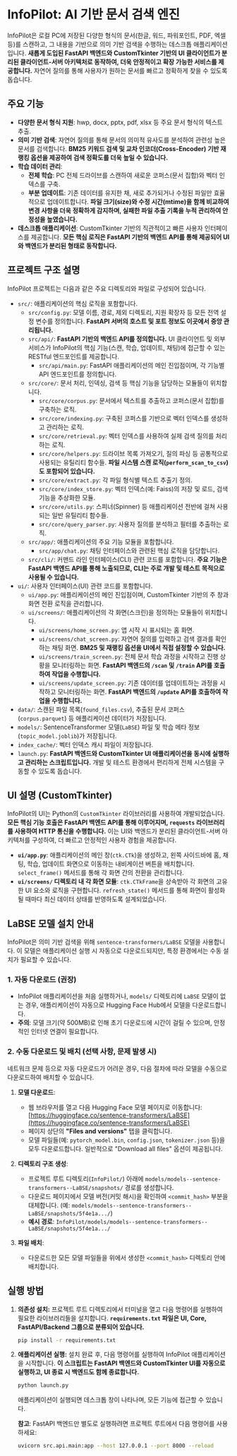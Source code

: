# InfoPilot: AI 기반 문서 검색 엔진

InfoPilot은 로컬 PC에 저장된 다양한 형식의 문서(한글, 워드, 파워포인트, PDF, 엑셀 등)를 스캔하고, 그 내용을 기반으로 의미 기반 검색을 수행하는 데스크톱 애플리케이션입니다. **새롭게 도입된 FastAPI 백엔드와 CustomTkinter 기반의 UI 클라이언트가 분리된 클라이언트-서버 아키텍처로 동작하여, 더욱 안정적이고 확장 가능한 서비스를 제공합니다.** 자연어 질의를 통해 사용자가 원하는 문서를 빠르고 정확하게 찾을 수 있도록 돕습니다.

## 주요 기능

-   **다양한 문서 형식 지원**: hwp, docx, pptx, pdf, xlsx 등 주요 문서 형식의 텍스트 추출.
-   **의미 기반 검색**: 자연어 질의를 통해 문서의 의미적 유사도를 분석하여 관련성 높은 문서를 검색합니다. **BM25 키워드 검색 및 교차 인코더(Cross-Encoder) 기반 재랭킹 옵션을 제공하여 검색 정확도를 더욱 높일 수 있습니다.**
-   **학습 데이터 관리**:
    -   **전체 학습**: PC 전체 드라이브를 스캔하여 새로운 코퍼스(문서 집합)와 벡터 인덱스를 구축.
    -   **부분 업데이트**: 기존 데이터를 유지한 채, 새로 추가되거나 수정된 파일만 효율적으로 업데이트합니다. **파일 크기(size)와 수정 시간(mtime)을 함께 비교하여 변경 사항을 더욱 정확하게 감지하며, 실패한 파일 추출 기록을 누적 관리하여 안정성을 높였습니다.**
-   **데스크톱 애플리케이션**: CustomTkinter 기반의 직관적이고 빠른 사용자 인터페이스를 제공합니다. **모든 핵심 로직은 FastAPI 기반의 백엔드 API를 통해 제공되어 UI와 백엔드가 분리된 형태로 동작합니다.**

## 프로젝트 구조 설명

InfoPilot 프로젝트는 다음과 같은 주요 디렉토리와 파일로 구성되어 있습니다.

-   `src/`: 애플리케이션의 핵심 로직을 포함합니다.
    -   `src/config.py`: 모델 이름, 경로, 제외 디렉토리, 지원 확장자 등 모든 전역 설정 변수를 정의합니다. **FastAPI 서버의 호스트 및 포트 정보도 이곳에서 중앙 관리됩니다.**
    -   `src/api/`: **FastAPI 기반의 백엔드 API를 정의합니다.** UI 클라이언트 및 외부 서비스가 InfoPilot의 핵심 기능(스캔, 학습, 업데이트, 채팅)에 접근할 수 있는 RESTful 엔드포인트를 제공합니다.
        -   `src/api/main.py`: FastAPI 애플리케이션의 메인 진입점이며, 각 기능별 API 엔드포인트를 정의합니다.
    -   `src/core/`: 문서 처리, 인덱싱, 검색 등 핵심 기능을 담당하는 모듈들이 위치합니다.
        -   `src/core/corpus.py`: 문서에서 텍스트를 추출하고 코퍼스(문서 집합)를 구축하는 로직.
        -   `src/core/indexing.py`: 구축된 코퍼스를 기반으로 벡터 인덱스를 생성하고 관리하는 로직.
        -   `src/core/retrieval.py`: 벡터 인덱스를 사용하여 실제 검색 질의를 처리하는 로직.
        -   `src/core/helpers.py`: 드라이브 목록 가져오기, 질의 파싱 등 공통적으로 사용되는 유틸리티 함수들. **파일 시스템 스캔 로직(`perform_scan_to_csv`)도 포함되어 있습니다.**
        -   `src/core/extract.py`: 각 파일 형식별 텍스트 추출기 정의.
        -   `src/core/index_store.py`: 벡터 인덱스(예: Faiss)의 저장 및 로드, 검색 기능을 추상화한 모듈.
        -   `src/core/utils.py`: 스피너(Spinner) 등 애플리케이션 전반에 걸쳐 사용되는 일반 유틸리티 함수들.
        -   `src/core/query_parser.py`: 사용자 질의를 분석하고 필터를 추출하는 로직.
    -   `src/app/`: 애플리케이션의 주요 기능 모듈을 포함합니다.
        -   `src/app/chat.py`: 채팅 인터페이스와 관련된 핵심 로직을 담당합니다.
    -   `src/cli/`: 커맨드 라인 인터페이스(CLI) 관련 코드를 포함합니다. **주요 기능은 FastAPI 백엔드 API를 통해 노출되므로, CLI는 주로 개발 및 테스트 목적으로 사용될 수 있습니다.**
-   `ui/`: 사용자 인터페이스(UI) 관련 코드를 포함합니다.
    -   `ui/app.py`: 애플리케이션의 메인 진입점이며, CustomTkinter 기반의 주 창과 화면 전환 로직을 관리합니다.
    -   `ui/screens/`: 애플리케이션의 각 화면(스크린)을 정의하는 모듈들이 위치합니다.
        -   `ui/screens/home_screen.py`: 앱 시작 시 표시되는 홈 화면.
        -   `ui/screens/chat_screen.py`: 자연어 질의를 입력하고 검색 결과를 확인하는 채팅 화면. **BM25 및 재랭킹 옵션을 UI에서 직접 설정할 수 있습니다.**
        -   `ui/screens/train_screen.py`: 전체 문서 학습 과정을 시작하고 진행 상황을 모니터링하는 화면. **FastAPI 백엔드의 `/scan` 및 `/train` API를 호출하여 작업을 수행합니다.**
        -   `ui/screens/update_screen.py`: 기존 데이터를 업데이트하는 과정을 시작하고 모니터링하는 화면. **FastAPI 백엔드의 `/update` API를 호출하여 작업을 수행합니다.**
-   `data/`: 스캔된 파일 목록(`found_files.csv`), 추출된 문서 코퍼스(`corpus.parquet`) 등 애플리케이션 데이터가 저장됩니다.
-   `models/`: SentenceTransformer 모델(`LaBSE`) 파일 및 학습 메타 정보(`topic_model.joblib`)가 저장됩니다.
-   `index_cache/`: 벡터 인덱스 캐시 파일이 저장됩니다.
-   `launch.py`: **FastAPI 백엔드와 CustomTkinter UI 애플리케이션을 동시에 실행하고 관리하는 스크립트입니다.** 개발 및 테스트 환경에서 편리하게 전체 시스템을 구동할 수 있도록 돕습니다.

## UI 설명 (CustomTkinter)

InfoPilot의 UI는 Python의 `CustomTkinter` 라이브러리를 사용하여 개발되었습니다. **모든 핵심 기능 호출은 FastAPI 백엔드 API를 통해 이루어지며, `requests` 라이브러리를 사용하여 HTTP 통신을 수행합니다.** 이는 UI와 백엔드가 분리된 클라이언트-서버 아키텍처를 구성하여, 더 빠르고 안정적인 사용자 경험을 제공합니다.

-   **`ui/app.py`**: 애플리케이션의 메인 창(`ctk.CTk`)을 생성하고, 왼쪽 사이드바에 홈, 채팅, 학습, 업데이트 화면으로 이동하는 내비게이션 버튼을 배치합니다. `select_frame()` 메서드를 통해 각 화면 간의 전환을 관리합니다.
-   **`ui/screens/` 디렉토리 내 각 화면 모듈**: `ctk.CTkFrame`을 상속받아 각 화면의 고유한 UI 요소와 로직을 구현합니다. `refresh_state()` 메서드를 통해 화면이 활성화될 때마다 최신 데이터 상태를 반영하도록 설계되었습니다.

## LaBSE 모델 설치 안내

InfoPilot은 의미 기반 검색을 위해 `sentence-transformers/LaBSE` 모델을 사용합니다. 이 모델은 애플리케이션 실행 시 자동으로 다운로드되지만, 특정 환경에서는 수동 설치가 필요할 수 있습니다.

### 1. 자동 다운로드 (권장)

-   InfoPilot 애플리케이션을 처음 실행하거나, `models/` 디렉토리에 `LaBSE` 모델이 없는 경우, 애플리케이션이 자동으로 Hugging Face Hub에서 모델을 다운로드합니다.
-   **주의**: 모델 크기(약 500MB)로 인해 초기 다운로드에 시간이 걸릴 수 있으며, 안정적인 인터넷 연결이 필요합니다.

### 2. 수동 다운로드 및 배치 (선택 사항, 문제 발생 시)

네트워크 문제 등으로 자동 다운로드가 어려운 경우, 다음 절차에 따라 모델을 수동으로 다운로드하여 배치할 수 있습니다.

1.  **모델 다운로드**:
    -   웹 브라우저를 열고 다음 Hugging Face 모델 페이지로 이동합니다: [https://huggingface.co/sentence-transformers/LaBSE](https://huggingface.co/sentence-transformers/LaBSE)
    -   페이지 상단의 **"Files and versions"** 탭을 클릭합니다.
    -   모델 파일들(예: `pytorch_model.bin`, `config.json`, `tokenizer.json` 등)을 모두 다운로드합니다. 일반적으로 "Download all files" 옵션이 제공됩니다.

2.  **디렉토리 구조 생성**:
    -   프로젝트 루트 디렉토리(`InfoPilot/`) 아래에 `models/models--sentence-transformers--LaBSE/snapshots/` 경로를 생성합니다.
    -   다운로드 페이지에서 모델 버전(커밋 해시)을 확인하여 `<commit_hash>` 부분을 대체합니다. (예: `models/models--sentence-transformers--LaBSE/snapshots/5f4e1a.../`)
    -   **예시 경로**: `InfoPilot/models/models--sentence-transformers--LaBSE/snapshots/5f4e1a.../`

3.  **파일 배치**:
    -   다운로드한 모든 모델 파일들을 위에서 생성한 `<commit_hash>` 디렉토리 안에 배치합니다.

## 실행 방법

1.  **의존성 설치:**
    프로젝트 루트 디렉토리에서 터미널을 열고 다음 명령어를 실행하여 필요한 라이브러리들을 설치합니다. **`requirements.txt` 파일은 UI, Core, FastAPI/Backend 그룹으로 분류되어 있습니다.**

    ```bash
    pip install -r requirements.txt
    ```

2.  **애플리케이션 실행:**
    설치 완료 후, 다음 명령어를 실행하여 InfoPilot 애플리케이션을 시작합니다. **이 스크립트는 FastAPI 백엔드와 CustomTkinter UI를 자동으로 실행하고, UI 종료 시 백엔드도 함께 종료합니다.**

    ```bash
    python launch.py
    ```

    애플리케이션이 실행되면 데스크톱 창이 나타나며, 모든 기능에 접근할 수 있습니다.

    **참고**: FastAPI 백엔드만 별도로 실행하려면 프로젝트 루트에서 다음 명령어를 사용하세요:
    ```bash
    uvicorn src.api.main:app --host 127.0.0.1 --port 8000 --reload
    ```
